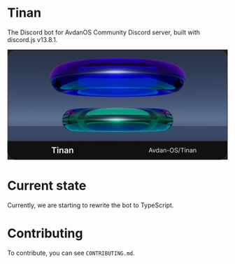 # Tinan

The Discord bot for AvdanOS Community Discord server, built with discord.js v13.8.1.

<div align="center">

![Banner](https://raw.githubusercontent.com/Avdan-OS/.github/main/banner/Tinan.png)

</div>

# Current state

Currently, we are starting to rewrite the bot to TypeScript.

# Contributing

To contribute, you can see `CONTRIBUTING.md`.
